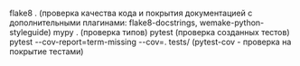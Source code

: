 flake8 . (проверка качества кода и покрытия документацией с дополнительными плагинами: flake8-docstrings,
wemake-python-styleguide)
mypy . (проверка типов)
pytest (проверка созданных тестов)
pytest --cov-report=term-missing --cov=. tests/ (pytest-cov - проверка на покрытие тестами)
